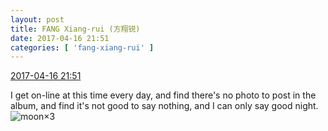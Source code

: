 ```yaml
---
layout: post
title: FANG Xiang-rui (方翔锐)
date: 2017-04-16 21:51
categories: [ 'fang-xiang-rui' ]
---
```


<div class="weibo-info">
  <a href="http://weibo.com/6117583008/EEOEe4NI9">2017-04-16 21:51</a>
</div>

I get on-line at this time every day, and find there's no photo to post in the album, and find it's not good to say nothing, and I can only say good night. ![moon](http://img.t.sinajs.cn/t4/appstyle/expression/ext/normal/b9/moon.gif)×3
